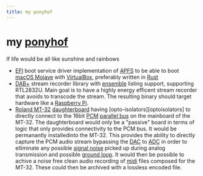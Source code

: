 ```yaml
---
title: my ponyhof
---
```


# my [ponyhof][wiktionary]
If life would be all like sunshine and rainbows

* [EFI][uefi] boot service driver implementation of [APFS][apfs] to be able to boot [macOS Mojave][mojave] with [VirtualBox][vbox], preferably written in [Rust][rust]
* [DAB+][dabp] stream recorder library with [ensemble][mux] listing support, supporting RTL2832U. Main goal is to have a highly energy efficent stream recorder that avoids to transcode the stream. The resulting binary should target hardware like a [Raspberry Pi][berrypie].
* [Roland MT-32][mt32] [daughterboard][daughterboard] having [opto-isolators][optoisolators] to directly connect to the 16bit [PCM][pcm] [parallel bus][parallelcom] on the mainboard of the MT-32. The daughterboard would only be a "passive" board in terms of logic that only provides connectivity to the PCM bus. It would be permanantly installedinto the MT-32. This provides the ability to directly capture the PCM audio stream bypassing the [DAC][dac] to [ADC][adc] in order to elliminate any possible [signal noise][signalnoise] picked up during analog transmission and possible [ground loop][groundloop]. It would then be possible to achive a noise free clean audio recording of [midi][midi] files composed for the MT-32. These could then be archived with a lossless encoded file.

[wiktionary]: //de.wiktionary.org/wiki/das_Leben_ist_kein_Ponyhof#%C3%9Cbersetzungen 
[rust]: //www.rust-lang.org/
[apfs]: //developer.apple.com/support/apple-file-system/Apple-File-System-Reference.pdf
[vbox]: //www.virtualbox.org/
[uefi]: //wiki.osdev.org/UEFI
[mojave]: //en.wikipedia.org/wiki/MacOS_Mojave
[dabp]: //en.wikipedia.org/wiki/Digital_audio_broadcasting#DAB+
[heaac]: //en.wikipedia.org/wiki/High-Efficiency_Advanced_Audio_Coding
[mux]: //en.wikipedia.org/wiki/Multiplexing#Digital_broadcasting
[berrypie]: //en.wikipedia.org/wiki/Raspberry_Pi
[pcm]: //en.wikipedia.org/wiki/Pulse-code_modulation
[daughterboard]: //en.wikipedia.org/wiki/Expansion_card#Daughterboard
[optoisolator]: //en.wikipedia.org/wiki/Opto-isolator
[mt32]: //en.wikipedia.org/wiki/Roland_MT-32
[dac]: //en.wikipedia.org/wiki/Digital-to-analog_converter
[adc]: //en.wikipedia.org/wiki/Analog-to-digital_converter
[groundloop]: //en.wikipedia.org/wiki/Ground_loop_(electricity)
[parallelcom]: //en.wikipedia.org/wiki/Parallel_communication
[signalnoise]: //en.wikipedia.org/wiki/Noise_(electronics)
[midi]: //en.wikipedia.org/wiki/MIDI
